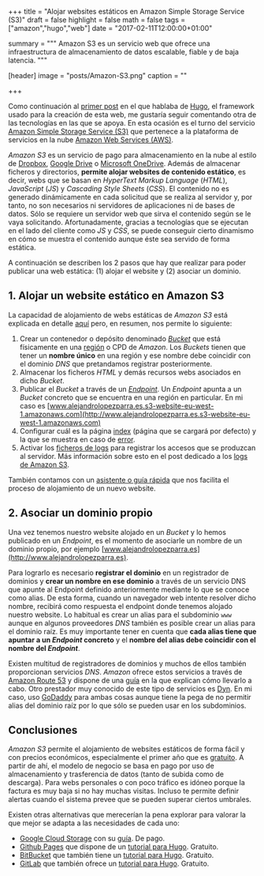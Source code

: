 +++
title = "Alojar websites estáticos en Amazon Simple Storage Service (S3)"
draft = false
highlight = false
math = false
tags = ["amazon","hugo","web"]
date = "2017-02-11T12:00:00+01:00"

summary = """
Amazon S3 es un servicio web que ofrece una infraestructura de almacenamiento de datos escalable, fiable y de baja latencia. 
"""

[header]
  image = "posts/Amazon-S3.png"
  caption = ""

+++

Como continuación al [primer post](/post/hugo/) en el que hablaba de [Hugo](https://gohugo.io), el framework usado para la creación de esta web, me gustaría seguir comentando otra de las tecnologías en las que se apoya. En esta ocasión es el turno del servicio [Amazon Simple Storage Service (S3)](http://docs.aws.amazon.com/AmazonS3/latest/dev/Welcome.html) que pertenece a la plataforma de servicios en la nube [Amazon Web Services (AWS)](https://aws.amazon.com/es/what-is-aws/).

*Amazon S3* es un servicio de pago para almacenamiento en la nube al estilo de [Dropbox](https://www.dropbox.com), [Google Drive](https://drive.google.com) o [Microsoft OneDrive](https://onedrive.live.com/about/es-es/). Además de almacenar ficheros y directorios, **permite alojar websites de contenido estático**, es decir, webs que se basan en *HyperText Markup Language* (*HTML*), *JavaScript* (*JS*) y *Cascading Style Sheets* (*CSS*). El contenido no es generado dinámicamente en cada solicitud que se realiza al servidor y, por tanto, no son necesarios ni servidores de aplicaciones ni de bases de datos. Sólo se requiere un servidor web que sirva el contenido según se le vaya solicitando. Afortunadamente, gracias a tecnologías que se ejecutan en el lado del cliente como *JS* y *CSS*, se puede conseguir cierto dinamismo en cómo se muestra el contenido aunque éste sea servido de forma estática.

A continuación se describen los 2 pasos que hay que realizar para poder publicar una web estática: (1) alojar el website y (2) asociar un dominio.

## 1. Alojar un website estático en Amazon S3

La capacidad de alojamiento de webs estáticas de *Amazon S3* está explicada en detalle [aquí](https://docs.aws.amazon.com/AmazonS3/latest/dev/WebsiteHosting.html) pero, en resumen, nos permite lo siguiente:

1. Crear un contenedor o depósito denominado [*Bucket*](http://docs.aws.amazon.com/AmazonS3/latest/dev/UsingBucket.html) que está físicamente en una [región](http://docs.aws.amazon.com/general/latest/gr/rande.html#s3_website_region_endpoints) o CPD de *Amazon*. Los *Buckets* tienen que tener un **nombre único** en una región y ese nombre debe coincidir con el dominio *DNS* que pretandamos registrar posteriormente.
2. Almacenar los ficheros *HTML* y demás recursos webs asociados en dicho *Bucket*.
3. Publicar el *Bucket* a través de un [*Endpoint*](http://docs.aws.amazon.com/AmazonS3/latest/dev/WebsiteEndpoints.html). Un *Endpoint* apunta a un *Bucket* concreto que se encuentra en una región en particular. En mi caso es [www.alejandrolopezparra.es.s3-website-eu-west-1.amazonaws.com](http://www.alejandrolopezparra.es.s3-website-eu-west-1.amazonaws.com)
4. Configurar cuál es la página [index](https://docs.aws.amazon.com/AmazonS3/latest/dev/IndexDocumentSupport.html) (página que se cargará por defecto) y la que se muestra en caso de [error](https://docs.aws.amazon.com/AmazonS3/latest/dev/CustomErrorDocSupport.html).
5. Activar los [ficheros de logs](https://docs.aws.amazon.com/AmazonS3/latest/dev/ServerLogs.html) para registrar los accesos que se produzcan al servidor. Más información sobre esto en el post dedicado a los [logs de Amazon S3](/post/amazon_s3_logs/).

También contamos con un [asistente o guía rápida](https://console.aws.amazon.com/quickstart-website/new) que nos facilita el proceso de alojamiento de un nuevo website.

## 2. Asociar un dominio propio

Una vez tenemos nuestro website alojado en un *Bucket* y lo hemos publicado en un *Endpoint*, es el momento de asociarle un nombre de un dominio propio, por ejemplo [www.alejandrolopezparra.es](http://www.alejandrolopezparra.es).

Para lograrlo es necesario **registrar el dominio** en un registrador de dominios y **crear un nombre en ese dominio** a través de un servicio DNS que apunte al Endpoint definido anteriormente mediante lo que se conoce como alias. De esta forma, cuando un navegador web intente resolver dicho nombre, recibirá como respuesta el endpoint donde tenemos alojado nuestro website. Lo habitual es crear un alias para el subdominio `www` aunque en algunos proveedores *DNS* también es posible crear un alias para el dominio raíz. Es muy importante tener en cuenta que **cada alias tiene que apuntar a un *Endpoint* concreto** y el **nombre del alias debe coincidir con el nombre del _Endpoint_**.

Existen multitud de registradores de dominios y muchos de ellos también proporcionan servicios *DNS*. *Amazon* ofrece estos servicios a través de [Amazon Route 53](https://aws.amazon.com/es/route53/) y dispone de una [guía](https://docs.aws.amazon.com/AmazonS3/latest/dev/website-hosting-custom-domain-walkthrough.html#root-domain-walkthrough-switch-to-route53-as-dnsprovider) en la que explican cómo llevarlo a cabo. Otro prestador muy conocido de este tipo de servicios es [Dyn](http://dyn.com). En mi caso, uso [GoDaddy](https://es.godaddy.com) para ambas cosas aunque tiene la pega de no permitir alias del dominio raíz por lo que sólo se pueden usar en los subdominios.

## Conclusiones
*Amazon S3* permite el alojamiento de websites estáticos de forma fácil y con precios económicos, especialmente el primer año que es [gratuito](https://aws.amazon.com/es/free/). A partir de ahí, el modelo de negocio se basa en pago por uso de almacenamiento y trasferencia de datos (tanto de subida como de descarga). Para webs personales o con poco tráfico es idóneo porque la factura es muy baja si no hay muchas visitas. Incluso te permite definir alertas cuando el sistema prevee que se pueden superar ciertos umbrales.

Existen otras alternativas que merecerían la pena explorar para valorar la que mejor se adapta a las necesidades de cada uno:

- [Google Cloud Storage](https://cloud.google.com/storage/) con su [guía](https://cloud.google.com/storage/docs/hosting-static-website). De pago.
- [Github Pages](https://pages.github.com) que dispone de un [tutorial para Hugo](https://gohugo.io/tutorials/github-pages-blog/). Gratuito.
- [BitBucket](https://bitbucket.org/) que también tiene un [tutorial para Hugo](https://gohugo.io/tutorials/hosting-on-bitbucket/). Gratuito.
- [GitLab](https://about.gitlab.com/) que también ofrece un [tutorial para Hugo](https://gohugo.io/tutorials/hosting-on-gitlab/). Gratuito.
